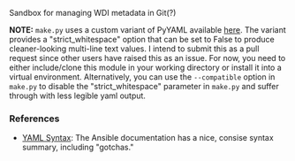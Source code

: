 Sandbox for managing WDI metadata in Git(?)

**NOTE:** `make.py` uses a custom variant of PyYAML available
[here](https://github.com/tgherzog/pyyaml). The variant provides
a "strict_whitespace" option that can be set to False to produce
cleaner-looking multi-line text values. I intend to submit this
as a pull request since other users have raised this as an issue.
For now, you need to either include/clone this module in your working directory
or install it into a virtual environment. Alternatively, you can use the
`--compatible` option in `make.py` to disable the "strict_whitespace" parameter
in `make.py` and suffer through with less legible yaml output.

### References ###

* [YAML Syntax](https://docs.ansible.com/ansible/latest/reference_appendices/YAMLSyntax.html):
  The Ansible documentation has a nice, consise syntax summary, including "gotchas."
